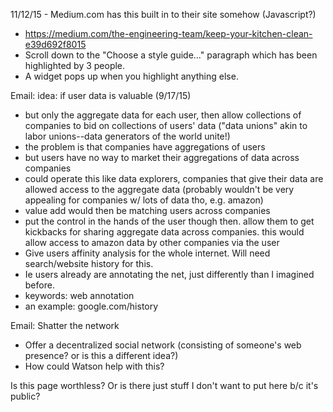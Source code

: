 11/12/15 - Medium.com has this built in to their site somehow (Javascript?)
* https://medium.com/the-engineering-team/keep-your-kitchen-clean-e39d692f8015
* Scroll down to the "Choose a style guide..." paragraph which has been highlighted by 3 people.
* A widget pops up when you highlight anything else.

Email: idea: if user data is valuable (9/17/15)
* but only the aggregate data for each user, then allow collections of companies to bid on collections of users' data ("data unions" akin to labor unions--data generators of the world unite!)
* the problem is that companies have aggregations of users
* but users have no way to market their aggregations of data across companies
* could operate this like data explorers, companies that give their data are allowed access to the aggregate data (probably wouldn't be very appealing for companies w/ lots of data tho, e.g. amazon)
* value add would then be matching users across companies
* put the control in the hands of the user though then.  allow them to get kickbacks for sharing aggregate data across companies.  this would allow access to amazon data by other companies via the user
* Give users affinity analysis for the whole internet. Will need search/website history for this.
* Ie users already are annotating the net, just differently than I imagined before.
* keywords: web annotation
* an example: google.com/history

Email: Shatter the network
* Offer a decentralized social network (consisting of someone's web presence? or is this a different idea?)
* How could Watson help with this?

Is this page worthless?  Or is there just stuff I don't want to put here b/c it's public?
